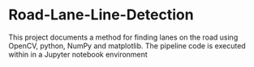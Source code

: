 # Road-Lane-Line-Detection
This project documents a method for finding lanes on the road using OpenCV,  python, NumPy and matplotlib. The pipeline code is executed within in a Jupyter notebook  environment
